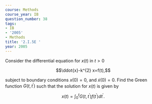 ```yaml
---
course: Methods
course_year: IB
question_number: 38
tags:
- IB
- '2005'
- Methods
title: '2.I.5E '
year: 2005
---
```



Consider the differential equation for $x(t)$ in $t>0$

$$\ddot{x}-k^{2} x=f(t),$$

subject to boundary conditions $x(0)=0$, and $\dot{x}(0)=0$. Find the Green function $G\left(t, t^{\prime}\right)$ such that the solution for $x(t)$ is given by

$$x(t)=\int_{0}^{t} G\left(t, t^{\prime}\right) f\left(t^{\prime}\right) d t^{\prime} .$$